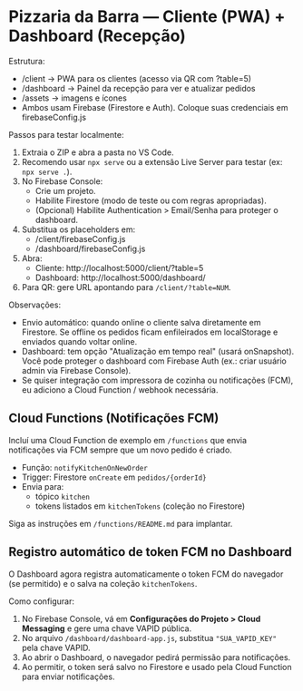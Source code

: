 Pizzaria da Barra — Cliente (PWA) + Dashboard (Recepção)
=========================================================

Estrutura:
- /client -> PWA para os clientes (acesso via QR com ?table=5)
- /dashboard -> Painel da recepção para ver e atualizar pedidos
- /assets -> imagens e ícones
- Ambos usam Firebase (Firestore e Auth). Coloque suas credenciais em firebaseConfig.js

Passos para testar localmente:
1. Extraia o ZIP e abra a pasta no VS Code.
2. Recomendo usar `npx serve` ou a extensão Live Server para testar (ex: `npx serve .`).
3. No Firebase Console:
   - Crie um projeto.
   - Habilite Firestore (modo de teste ou com regras apropriadas).
   - (Opcional) Habilite Authentication > Email/Senha para proteger o dashboard.
4. Substitua os placeholders em:
   - /client/firebaseConfig.js
   - /dashboard/firebaseConfig.js
5. Abra:
   - Cliente: http://localhost:5000/client/?table=5
   - Dashboard: http://localhost:5000/dashboard/
6. Para QR: gere URL apontando para `/client/?table=NUM`.

Observações:
- Envio automático: quando online o cliente salva diretamente em Firestore. Se offline os pedidos ficam enfileirados em localStorage e enviados quando voltar online.
- Dashboard: tem opção "Atualização em tempo real" (usará onSnapshot). Você pode proteger o dashboard com Firebase Auth (ex.: criar usuário admin via Firebase Console).
- Se quiser integração com impressora de cozinha ou notificações (FCM), eu adiciono a Cloud Function / webhook necessária.


Cloud Functions (Notificações FCM)
---------------------------------
Incluí uma Cloud Function de exemplo em `/functions` que envia notificações via FCM sempre que um novo pedido é criado.

- Função: `notifyKitchenOnNewOrder`
- Trigger: Firestore `onCreate` em `pedidos/{orderId}`
- Envia para:
  - tópico `kitchen`
  - tokens listados em `kitchenTokens` (coleção no Firestore)

Siga as instruções em `/functions/README.md` para implantar.



Registro automático de token FCM no Dashboard
---------------------------------------------
O Dashboard agora registra automaticamente o token FCM do navegador (se permitido) e o salva na coleção `kitchenTokens`.

Como configurar:
1. No Firebase Console, vá em **Configurações do Projeto > Cloud Messaging** e gere uma chave VAPID pública.
2. No arquivo `/dashboard/dashboard-app.js`, substitua `"SUA_VAPID_KEY"` pela chave VAPID.
3. Ao abrir o Dashboard, o navegador pedirá permissão para notificações.
4. Ao permitir, o token será salvo no Firestore e usado pela Cloud Function para enviar notificações.

